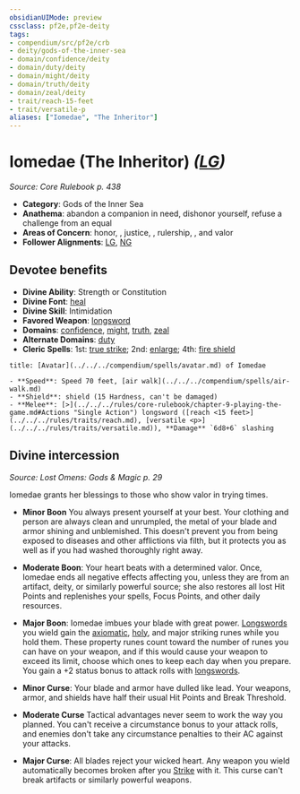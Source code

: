 ```yaml
---
obsidianUIMode: preview
cssclass: pf2e,pf2e-deity
tags:
- compendium/src/pf2e/crb
- deity/gods-of-the-inner-sea
- domain/confidence/deity
- domain/duty/deity
- domain/might/deity
- domain/truth/deity
- domain/zeal/deity
- trait/reach-15-feet
- trait/versatile-p
aliases: ["Iomedae", "The Inheritor"]
---
```

# Iomedae (The Inheritor) *([LG](../../../rules/traits/lawful-goo-b1.md))*  
*Source: Core Rulebook p. 438*  

- **Category**: Gods of the Inner Sea
- **Anathema**: abandon a companion in need, dishonor yourself, refuse a challenge from an equal
- **Areas of Concern**: honor, , justice, , rulership, , and valor
- **Follower Alignments**: [LG](../../../rules/traits/lawful-goo-b1.md), [NG](../../../rules/traits/neutral-good-b1.md)

## Devotee benefits

- **Divine Ability**: Strength or Constitution
- **Divine Font**: [heal](../../spells/heal.md)
- **Divine Skill**: Intimidation
- **Favored Weapon**: [longsword](../../equipment/items/longsword.md)
- **Domains**: [confidence](../domains.md#Confidence), [might](../domains.md#Might), [truth](../domains.md#Truth), [zeal](../domains.md#Zeal)
- **Alternate Domains**: [duty](../domains.md#Duty)
- **Cleric Spells**: 1st: [true strike](../../spells/true-strike.md); 2nd: [enlarge](../../spells/enlarge.md); 4th: [fire shield](../../spells/fire-shield.md)

```ad-embed-avatar
title: [Avatar](../../../compendium/spells/avatar.md) of Iomedae

- **Speed**: Speed 70 feet, [air walk](../../../compendium/spells/air-walk.md)
- **Shield**: shield (15 Hardness, can't be damaged)
- **Melee**: [>](../../../rules/core-rulebook/chapter-9-playing-the-game.md#Actions "Single Action") longsword ([reach <15 feet>](../../../rules/traits/reach.md), [versatile <p>](../../../rules/traits/versatile.md)), **Damage** `6d8+6` slashing
```

## Divine intercession
*Source: Lost Omens: Gods & Magic p. 29*

Iomedae grants her blessings to those who show valor in trying times.

- **Minor Boon** You always present yourself at your best. Your clothing and person are always clean and unrumpled, the metal of your blade and armor shining and unblemished. This doesn't prevent you from being exposed to diseases and other afflictions via filth, but it protects you as well as if you had washed thoroughly right away.
- **Moderate Boon**: Your heart beats with a determined valor. Once, Iomedae ends all negative effects affecting you, unless they are from an artifact, deity, or similarly powerful source; she also restores all lost Hit Points and replenishes your spells, Focus Points, and other daily resources.
- **Major Boon**: Iomedae imbues your blade with great power. [Longswords](../../equipment/items/longsword.md) you wield gain the [axiomatic](../../equipment/items/axiomatic.md), [holy](../../equipment/items/holy.md), and major striking runes while you hold them. These property runes count toward the number of runes you can have on your weapon, and if this would cause your weapon to exceed its limit, choose which ones to keep each day when you prepare. You gain a +2 status bonus to attack rolls with [longswords](../../equipment/items/longsword.md).

- **Minor Curse**: Your blade and armor have dulled like lead. Your weapons, armor, and shields have half their usual Hit Points and Break Threshold.
- **Moderate Curse** Tactical advantages never seem to work the way you planned. You can't receive a circumstance bonus to your attack rolls, and enemies don't take any circumstance penalties to their AC against your attacks.
- **Major Curse**: All blades reject your wicked heart. Any weapon you wield automatically becomes broken after you [Strike](../../../rules/actions/strike.md) with it. This curse can't break artifacts or similarly powerful weapons.

